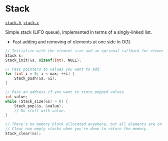 # Stack

[`stack.h`](./../src/stack.h), [`stack.c`](./../src/stack.c)

Simple stack (LIFO queue), implemented in terms of a singly-linked list.

- Fast adding and removing of elements at one side in O(1).

```C
// Initialize with the element size and an optional callback for element destruction.
Stack s;
Stack_init(&s, sizeof(int), NULL);

// Pass pointers to values you want to add.
for (int i = 0; i < max; ++i) {
    Stack_push(&s, &i);
}

// Pass an address if you want to store popped values.
int value;
while (Stack_size(&s) > 0) {
    Stack_pop(&s, &value);
    // Do stuff with value.
}

// There's no memory block allocated anywhere, but all elements are on the heap.
// Clear non-empty stacks when you're done to return the memory.
Stack_clear(&s);
```

